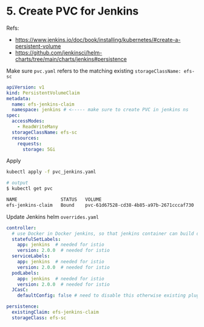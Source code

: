 # 5. Create PVC for Jenkins
Refs: 
- https://www.jenkins.io/doc/book/installing/kubernetes/#create-a-persistent-volume
- https://github.com/jenkinsci/helm-charts/tree/main/charts/jenkins#persistence


Make sure `pvc.yaml` refers to the matching existing `storageClassName: efs-sc`
```yaml
apiVersion: v1
kind: PersistentVolumeClaim
metadata:
  name: efs-jenkins-claim
  namespace: jenkins # <----- make sure to create PVC in jenkins ns
spec:
  accessModes:
    - ReadWriteMany
  storageClassName: efs-sc
  resources:
    requests:
      storage: 5Gi
```

Apply
```sh
kubectl apply -f pvc_jenkins.yaml

# output
$ kubectl get pvc

NAME                STATUS   VOLUME                                     CAPACITY   ACCESS MODES   STORAGECLASS   AGE
efs-jenkins-claim   Bound    pvc-61d67528-cd38-4b85-a97b-2671cccaf730   5Gi        RWX            efs-sc         66s
```


Update Jenkins helm `overrides.yaml`
```yaml
controller:
  # use Docker in Docker jenkins, so that jenkins container can build docker image inside
  statefulSetLabels:
    app: jenkins  # needed for istio
    version: 2.0.0  # needed for istio
  serviceLabels:
    app: jenkins  # needed for istio
    version: 2.0.0  # needed for istio
  podLabels:
    app: jenkins  # needed for istio
    version: 2.0.0  # needed for istio
  JCasC:
    defaultConfig: false # need to disable this otherwise existing plugins and pipeline jobs won't be loaded and you will face "SEVERE	jenkins.InitReactorRunner$1#onTaskFailed: Failed Loading plugin" and "WARNING	c.c.h.p.folder.AbstractFolder#loadChildren:

persistence:
  existingClaim: efs-jenkins-claim
  storageClass: efs-sc
```
